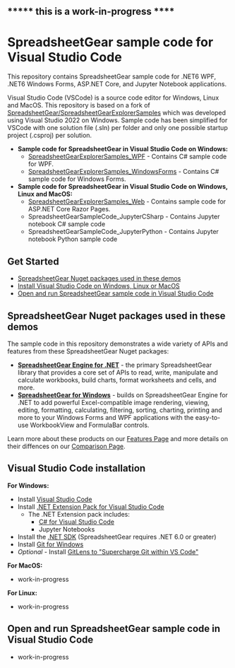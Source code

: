 ##  ***** this is a work-in-progress ****

# SpreadsheetGear sample code for Visual Studio Code

This repository contains SpreadsheetGear sample code for .NET6 WPF, .NET6 Windows Forms, ASP.NET Core, and Jupyter Notebook applications. 

Visual Studio Code (VSCode) is a source code editor for Windows, Linux and MacOS. This repository is based on a fork of [SpreadsheetGear/SpreadsheetGearExplorerSamples](https://github.com/SpreadsheetGear/SpreadsheetGearExplorerSamples) which was developed using Visual Studio 2022 on Windows. Sample code has been simplified for VSCode with one solution file (.sln) per folder and only one possible startup project (.csproj) per solution.

* **Sample code for SpreadsheetGear in Visual Studio Code on Windows:**
  *   [SpreadsheetGearExplorerSamples_WPF](/SpreadsheetGearExplorerSamples_WPF) - Contains C# sample code for WPF.
  *   [SpreadsheetGearExplorerSamples_WindowsForms](/SpreadsheetGearExplorerSamples_WindowsForms) - Contains C# sample code for Windows Forms.
* **Sample code for SpreadsheetGear in Visual Studio Code on Windows, Linux and MacOS:**
  *   [SpreadsheetGearExplorerSamples_Web](/SpreadsheetGearExplorerSamples_Web) - Contains sample code for ASP.NET Core Razor Pages.
  *   SpreadsheetGearSampleCode_JupyterCSharp - Contains Jupyter notebook C# sample code
  *   SpreadsheetGearSampleCode_JupyterPython - Contains Jupyter notebook Python sample code

## Get Started ##
* [SpreadsheetGear Nuget packages used in these demos](#spreadsheetgear-nuget-packages-used-in-these-demos)
* [Install Visual Studio Code on Windows, Linux or MacOS](#visual-studio-code-installation)
* [Open and run SpreadsheetGear sample code in Visual Studio Code](#open-and-run-spreadsheetgear-sample-code-in-visual-studio-code)

## SpreadsheetGear Nuget packages used in these demos
The sample code in this repository demonstrates a wide variety of APIs and features from these SpreadsheetGear Nuget packages:
*   **[SpreadsheetGear Engine for .NET](https://www.nuget.org/packages/SpreadsheetGear/9.1.19-beta)** - the primary SpreadsheetGear library that provides a core set of APIs to read, write, manipulate and calculate workbooks, build charts, format worksheets and cells, and more.
*   **[SpreadsheetGear for Windows](https://www.nuget.org/packages/SpreadsheetGear.Windows/9.1.19-beta)** - builds on SpreadsheetGear Engine for .NET to add powerful Excel-compatible image rendering, viewing, editing, formatting, calculating, filtering, sorting, charting, printing and more to your Windows Forms and WPF applications with the easy-to-use WorkbookView and FormulaBar controls.

Learn more about these products on our [Features Page](https://www.spreadsheetgear.com/Products/Features) and more details on their diffences on our [Comparison Page](https://www.spreadsheetgear.com/Products/Compare).

## Visual Studio Code installation
**For Windows:**
* Install [Visual Studio Code](https://code.visualstudio.com/)
* Install [.NET Extension Pack for Visual Studio Code](https://marketplace.visualstudio.com/items?itemName=ms-dotnettools.vscode-dotnet-pack)
  * The .NET Extension pack includes:
    * [C# for Visual Studio Code](https://marketplace.visualstudio.com/items?itemName=ms-dotnettools.csharp)
    * Jupyter Notebooks
* Install the [.NET SDK](https://dotnet.microsoft.com/en-us/download) (SpreadsheetGear requires .NET 6.0 or greater)
* Install [Git for Windows](https://git-scm.com/download/win)
* *Optional* - Install [GitLens to "Supercharge Git within VS Code"](https://marketplace.visualstudio.com/items?itemName=eamodio.gitlens)

**For MacOS:**
* work-in-progress

**For Linux:**
* work-in-progress

## Open and run SpreadsheetGear sample code in Visual Studio Code
* work-in-progress

